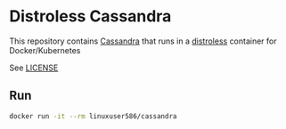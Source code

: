 # Distroless Cassandra

This repository contains [Cassandra](https://cassandra.apache.org/) that runs in
a [distroless](https://github.com/GoogleContainerTools/distroless/) container for
Docker/Kubernetes

See [LICENSE](https://github.com/linuxuser586/cassandra/blob/master/LICENSE)

## Run

```sh
docker run -it --rm linuxuser586/cassandra
```
